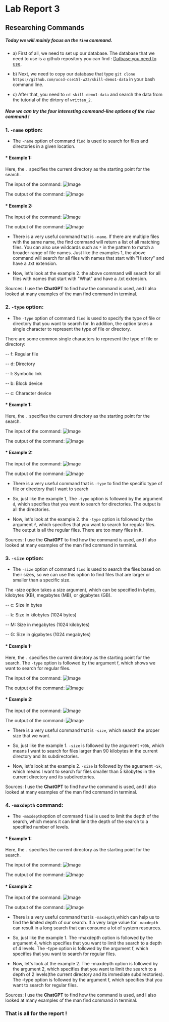 # Lab Report 3
## Researching Commands
##### Today we will mainly focus on the `find` command. 

* a) First of all, we need to set up our database. The database that we need to use is a github repository you can find : [Datbase you need to use](https://github.com/ucsd-cse15l-w23/skill-demo1-data).
* b) Next, we need to copy our database that type `git clone https://github.com/ucsd-cse15l-w23/skill-demo1-data` in your bash command line.

* c) After that, you need to `cd skill-demo1-data` and search the data from the tutorial of the dirtory of `written_2`.

##### Now we can try the four interesting command-line options of the `find` command !



### 1. `-name` option:

* The `-name` option of command `find` is used to search for files and directories in a given location.



#### * Example 1:

Here, the `.` specifies the current directory as the starting point for the search.

  The input of the command:
   ![Image](in1.png)
  
  The output of the command:
   ![Image](out1.png)
 


#### * Example 2:
  The input of the command:
   ![Image](in2.png)
  
  
  
  The output of the command:
   ![Image](out2.png)
   
   
  * There is a very useful command that is `-name`. If there are multiple files with the same name, the find command will return a list of all matching files. You can also use wildcards such as `*` in the pattern to match a broader range of file names. Just like the examples 1, the above command will search for all files with names that start with "History" and have a .txt extension.
  
  * Now, let's look at the example 2. the above command will search for all files with names that start with "What" and have a .txt extension.

Sources: I use the **ChatGPT** to find how the command is used, and I also looked at many examples of the man find command in terminal. 
  


### 2. `-type` option:

* The `-type` option of command `find` is used to specify the type of file or directory that you want to search for. In addition, the option takes a single character to represent the type of file or directory.

There are some common single characters to represent the type of file or directory:

-- f: Regular file

-- d: Directory

-- l: Symbolic link

-- b: Block device

-- c: Character device






#### * Example 1:


Here, the `.` specifies the current directory as the starting point for the search.


  The input of the command:
   ![Image](in3.png)
  
  The output of the command:
   ![Image](out3.png)


#### * Example 2:
  The input of the command:
   ![Image](in4.png)
  
  The output of the command:
   ![Image](out4.png)
   
   
   
  * There is a very useful command that is `-type` to find the specific type of file or directory that I want to search
  * So, just like the example 1, The `-type` option is followed by the argument `d`, which specifies that you want to search for directories. The output is all the directories.
  
  * Now, let's look at the example 2. the `-type` option is followed by the argument `f`, which specifies that you want to search for regular files. The output is all the regular files. There are too many files in it.
  
  
Sources: I use the **ChatGPT** to find how the command is used, and I also looked at many examples of the man find command in terminal. 



### 3. `-size` option:

* The `-size` option of command `find` is used to search the files based on their sizes, so we can use this option to find files that are larger or smaller than a specific size.

The -size option takes a size argument, which can be specified in bytes, kilobytes (KB), megabytes (MB), or gigabytes (GB). 

-- c: Size in bytes

-- k: Size in kilobytes (1024 bytes)

-- M: Size in megabytes (1024 kilobytes)

-- G: Size in gigabytes (1024 megabytes)




#### * Example 1:

Here, the `.` specifies the current directory as the starting point for the search. 
The `-type` option is followed by the argument f, which shows we want to search for regular files.

  The input of the command:
   ![Image](in5.png)
  
  The output of the command:
   ![Image](out5.png)




#### * Example 2:
  The input of the command:
   ![Image](in6.png)
  
  The output of the command:
   ![Image](out6.png)


  * There is a very useful command that is `-size`, which search the proper size that we want.
  * So, just like the example 1. `-size` is followed by the argument `+90k`, which means I want to search for files larger than 90 kilobytes in the current directory and its subdirectories.
  
  * Now, let's look at the example 2. `-size` is followed by the aguement `-5k`, which means I want to search for files smaller than 5 kilobytes in the current directory and its subdirectories.


Sources: I use the **ChatGPT** to find how the command is used, and I also looked at many examples of the man find command in terminal. 




### 4. `-maxdepth` command: 

* The `-maxdepth`option of command `find` is used to limit the depth of the search, which means it can limit limit the depth of the search to a specified number of levels.



#### * Example 1:

Here, the `.` specifies the current directory as the starting point for the search.

  The input of the command:
   ![Image](in7.png)
  
  The output of the command:
   ![Image](out7.png)



#### * Example 2:
  The input of the command:
   ![Image](in8.png)
  
  The output of the command:
   ![Image](out8.png)


  * There is a very useful command that is `-maxdepth`,which can help us to find the limited depth of our search. If a very large value for `-maxdepth` can result in a long search that can consume a lot of system resources.
  * So, just like the example 1. The -maxdepth option is followed by the argument 4, which specifies that you want to limit the search to a depth of 4 levels. The -type option is followed by the argument f, which specifies that you want to search for regular files. 
  
  * Now, let's look at the example 2. The -maxdepth option is followed by the argument 2, which specifies that you want to limit the search to a depth of 2 levels(the current directory and its immediate subdirectories). The -type option is followed by the argument f, which specifies that you want to search for regular files. 

Sources: I use the **ChatGPT** to find how the command is used, and I also looked at many examples of the man find command in terminal. 

 
 
 
 
 


### That is all for the report !
